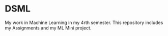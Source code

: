 # DSML
My work in Machine Learning in my 4rth semester. This repository includes my Assignments and my ML Mini project.
